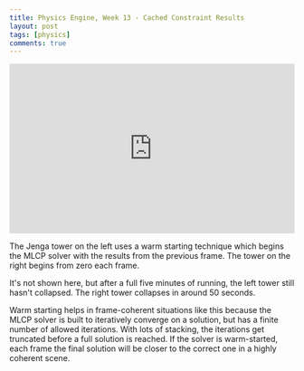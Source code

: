 ```yaml
---
title: Physics Engine, Week 13 - Cached Constraint Results
layout: post
tags: [physics]
comments: true
---
```


<iframe width="100%" height="300" src="https://www.youtube.com/embed/fMWOUx76eNs?t=40s" frameborder="0" allowfullscreen></iframe>


The Jenga tower on the left uses a warm starting technique which begins the MLCP solver with the results from the previous frame. The tower on the right begins from zero each frame.

It's not shown here, but after a full five minutes of running, the left tower still hasn't collapsed. The right tower collapses in around 50 seconds.

Warm starting helps in frame-coherent situations like this because the MLCP solver is built to iteratively converge on a solution, but has a finite number of allowed iterations. With lots of stacking, the iterations get truncated before a full solution is reached. If the solver is warm-started, each frame the final solution will be closer to the correct one in a highly coherent scene.

